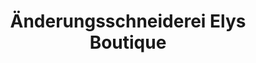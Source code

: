---
title: "Änderungsschneiderei Elys Boutique"
url: /stuttgart/aenderungsschneiderei-elys-boutique/
shop: Schneiderei
---